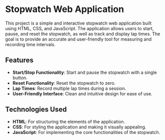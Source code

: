 # Stopwatch Web Application

This project is a simple and interactive stopwatch web application built using HTML, CSS, and JavaScript. The application allows users to start, pause, and reset the stopwatch, as well as track and display lap times. The goal is to provide an accurate and user-friendly tool for measuring and recording time intervals.

## Features

- **Start/Stop Functionality**: Start and pause the stopwatch with a single button.
- **Reset Functionality**: Reset the stopwatch to zero.
- **Lap Times**: Record multiple lap times during a session.
- **User-Friendly Interface**: Clean and intuitive design for ease of use.

## Technologies Used

- **HTML**: For structuring the elements of the application.
- **CSS**: For styling the application and making it visually appealing.
- **JavaScript**: For implementing the core functionalities of the stopwatch.
